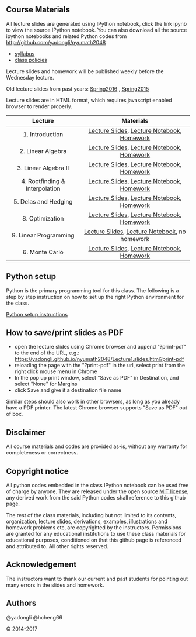## Course Materials

All lecture slides are generated using IPython notebook, click the link ipynb to view the source
IPython notebook. You can also download all the source ipython notebooks and related Python codes from 
http://github.com/yadongli/nyumath2048 

* [syllabus](http://nbviewer.jupyter.org/github/yadongli/nyumath2048/blob/master/syllabus.ipynb)
* [class policies](http://nbviewer.ipython.org/github/yadongli/nyumath2048/blob/master/ClassPolicies.ipynb)

Lecture slides and homework will be published weekly before the Wednesday lecture. 

Old lecture slides from past years: [Spring2016](http://yadongli.github.io/nyumath2048/2016Spring/) ,  [Spring2015](http://yadongli.github.io/nyumath2048/2015Spring/)

Lecture slides are in HTML format, which requires javascript enabled browser to render properly. 


| Lecture | Materials |
| :---: | :---: |
| 1. Introduction | [Lecture Slides](Lecture1.slides.html),  [Lecture Notebook](http://nbviewer.ipython.org/github/yadongli/nyumath2048/blob/master/Lecture1.ipynb), [Homework](http://nbviewer.ipython.org/github/yadongli/nyumath2048/blob/master/Homework1.ipynb) |
| 2. Linear Algebra | [Lecture Slides](Lecture2.slides.html),  [Lecture Notebook](http://nbviewer.ipython.org/github/yadongli/nyumath2048/blob/master/Lecture2.ipynb), [Homework](http://nbviewer.ipython.org/github/yadongli/nyumath2048/blob/master/Homework2.ipynb) |
| 3. Linear Algebra II | [Lecture Slides](Lecture3.slides.html),  [Lecture Notebook](http://nbviewer.ipython.org/github/yadongli/nyumath2048/blob/master/Lecture3.ipynb), [Homework](http://nbviewer.ipython.org/github/yadongli/nyumath2048/blob/master/Homework3.ipynb) |
| 4. Rootfinding & Interpolation | [Lecture Slides](Lecture4.slides.html),  [Lecture Notebook](http://nbviewer.ipython.org/github/yadongli/nyumath2048/blob/master/Lecture4.ipynb), [Homework](http://nbviewer.ipython.org/github/yadongli/nyumath2048/blob/master/Homework4.ipynb) |
| 5. Delas and Hedging  | [Lecture Slides](Lecture5.slides.html),  [Lecture Notebook](http://nbviewer.ipython.org/github/yadongli/nyumath2048/blob/master/Lecture5.ipynb), [Homework](http://nbviewer.ipython.org/github/yadongli/nyumath2048/blob/master/Homework5.ipynb) |
| 8. Optimization  | [Lecture Slides](Lecture8.slides.html),  [Lecture Notebook](http://nbviewer.ipython.org/github/yadongli/nyumath2048/blob/master/Lecture8.ipynb), [Homework](http://nbviewer.ipython.org/github/yadongli/nyumath2048/blob/master/Homework8.ipynb) |
| 9. Linear Programming  | [Lecture Slides](Lecture9.slides.html),  [Lecture Notebook](http://nbviewer.ipython.org/github/yadongli/nyumath2048/blob/master/Lecture9.ipynb), no homework |
| 6. Monte Carlo  | [Lecture Slides](Lecture6.slides.html),  [Lecture Notebook](http://nbviewer.ipython.org/github/yadongli/nyumath2048/blob/master/Lecture6.ipynb), [Homework](http://nbviewer.ipython.org/github/yadongli/nyumath2048/blob/master/Homework6.ipynb) |

<!---
| 8. Monte Carlo | <a href="Lecture6.slides.html">lecture slides</a> (<a href=http://nbviewer.ipython.org/github/yadongli/nyumath2048/blob/master/Lecture6.ipynb>ipynb</a>), <a href=http://nbviewer.ipython.org/github/yadongli/nyumath2048/blob/master/Homework6.ipynb>homework</a> | @yadongli |
| 9. Variance Reduction | <a href="Lecture7.slides.html">lecture slides</a> (<a href=http://nbviewer.ipython.org/github/yadongli/nyumath2048/blob/master/Lecture7.ipynb>ipynb</a>), <a href=http://nbviewer.ipython.org/github/yadongli/nyumath2048/blob/master/Homework7.ipynb>homework</a> | @yadongli |
| 10. Entropy & Allocation | <a href="Lecture10.slides.html">lecture slides</a> (<a href=http://nbviewer.ipython.org/github/yadongli/nyumath2048/blob/master/Lecture10.ipynb>ipynb</a>), <a href=http://nbviewer.ipython.org/github/yadongli/nyumath2048/blob/master/Homework10.ipynb>homework</a> | @yadongli |
| 11. ODE | <a href="Lecture11.slides.html">lecture slides</a> (<a href=http://nbviewer.ipython.org/github/yadongli/nyumath2048/blob/master/Lecture11.ipynb>ipynb</a>), <a href=http://nbviewer.ipython.org/github/yadongli/nyumath2048/blob/master/Homework11.ipynb>homework</a> | @hcheng66 |
| 12. PDE | <a href="Lecture12.slides.html">lecture slides</a> (<a href=http://nbviewer.ipython.org/github/yadongli/nyumath2048/blob/master/Lecture12.ipynb>ipynb</a>), <a href=http://nbviewer.ipython.org/github/yadongli/nyumath2048/blob/master/Homework12.ipynb>homework</a> | @hcheng66 |
| 13. PDE II | <a href="Lecture13.slides.html">lecture slides</a> (<a href=http://nbviewer.ipython.org/github/yadongli/nyumath2048/blob/master/Lecture13.ipynb>ipynb</a>), <a href=http://nbviewer.ipython.org/github/yadongli/nyumath2048/blob/master/Homework8.ipynb>homework</a> |
</center>
--->

## Python setup

Python is the primary programming tool for this class. The following is a step by step instruction on how to set up the right Python environment for the class.

[Python setup instructions](http://nbviewer.ipython.org/github/yadongli/nyumath2048/blob/master/PythonSetup.ipynb)

## How to save/print slides as PDF

* open the lecture slides using Chrome browser and append "?print-pdf" to the end of the URL, e.g.:
 <a href="Lecture1.slides.html?print-pdf">https://yadongli.github.io/nyumath2048/Lecture1.slides.html?print-pdf</a> 
* reloading the page with the "?print-pdf" in the url, select print from the right click mouse menu in Chrome
* In the pop up print window, select "Save as PDF" in Destination, and select "None" for Margins
* click Save and give it a destination file name 

Similar steps should also work in other browsers, as long as you already have a PDF printer. The latest Chrome browser supports "Save as PDF" out of box. 
 
## Disclaimer
All course materials and codes are provided as-is, without any warranty for completeness or correctness. 

## Copyright notice

All python codes embedded in the class IPython notebook can be used free of charge by anyone. They are released under the open source [MIT license](https://opensource.org/licenses/MIT), any derived work from the said Python codes shall reference to this github page. 

The rest of the class materials, including but not limited to its contents, organization, lecture slides, derivations, 
examples, illustrations and homework problems etc, are copyrighted by the instructors. Permissions are granted for
any educational institutions to use these class materials for educational purposes, conditioned on that this github 
page is referenced and attributed to. All other rights reserved.

## Acknowledgement
The instructors want to thank our current and past students for pointing out many errors in the slides and homework. 

## Authors
@yadongli @hcheng66

&copy; 2014-2017
